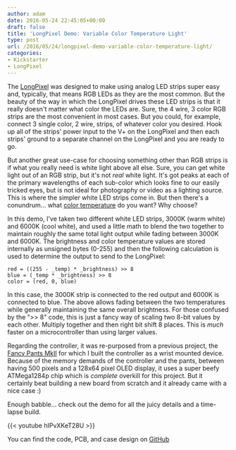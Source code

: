 ```yaml
---
author: adam
date: 2016-05-24 22:45:05+00:00
draft: false
title: 'LongPixel Demo: Variable Color Temperature Light'
type: post
url: /2016/05/24/longpixel-demo-variable-color-temperature-light/
categories:
- Kickstarter
- LongPixel
---
```


The [LongPixel](/LongPixel) was designed to make using analog LED strips super easy and, typically, that means RGB LEDs as they are the most common. But the beauty of the way in which the LongPixel drives these LED strips is that it really doesn't matter what color the LEDs are. Sure, the 4 wire, 3 color RGB strips are the most convenient in most cases. But you could, for example, connect 3 single color, 2 wire, strips, of whatever color you desired. Hook up all of the strips' power input to the V+ on the LongPixel and then each strips' ground to a separate channel on the LongPixel and you are ready to go.

But another great use-case for choosing something other than RGB strips is if what you really need is white light above all else. Sure, you can get white light out of an RGB strip, but it's not _real_ white light. It's got peaks at each of the primary wavelengths of each sub-color which looks fine to our easily tricked eyes, but is not ideal for photography or video as a lighting source. This is where the simpler white LED strips come in. But then there's a conundrum... what [color temperature](https://en.wikipedia.org/wiki/Color_temperature) do you want? Why choose?

In this demo, I've taken two different white LED strips, 3000K (warm white) and 6000K (cool white), and used a little math to blend the two together to maintain roughly the same total light output while fading between 3000K and 6000K. The brightness and color temperature values are stored internally as unsigned bytes (0-255) and then the following calculation is used to determine the output to send to the LongPixel:

```
red = ((255 - _temp) * _brightness) >> 8
blue = (_temp * _brightness) >> 8
color = (red, 0, blue)
```

In this case, the 3000K strip is connected to the red output and 6000K is connected to blue. The above allows fading between the two temperatures while generally maintaining the same overall brightness. For those confused by the ">> 8" code, this is just a fancy way of scaling two 8-bit values by each other. Multiply together and then right bit shift 8 places. This is _much_ faster on a microcontroller than using larger values.

Regarding the controller, it was re-purposed from a previous project, the [Fancy Pants MkII](/nc-maker-faire-2014/) for which I built the controller as a wrist mounted device. Because of the memory demands of the controller and the pants, between having 500 pixels and a 128x64 pixel OLED display, it uses a super beefy ATMega1284p chip which is _complete_ overkill for this project. But it certainly beat building a new board from scratch and it already came with a nice case :)

Enough babble... check out the demo for all the juicy details and a time-lapse build.

{{< youtube hIPvXKeT28U >}}

You can find the code, PCB, and case design on [GitHub](https://github.com/ManiacalLabs/VariableColorTempLight/)
